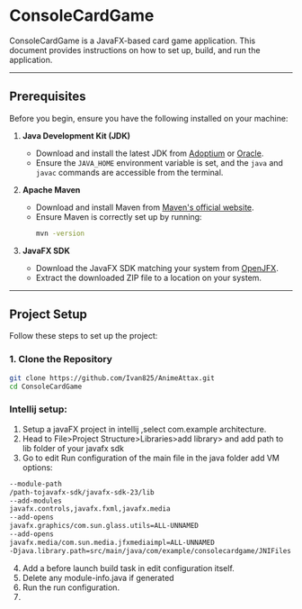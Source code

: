 # ConsoleCardGame

ConsoleCardGame is a JavaFX-based card game application. This document provides instructions on how to set up, build, and run the application.

---

## Prerequisites

Before you begin, ensure you have the following installed on your machine:

1. **Java Development Kit (JDK)**
    - Download and install the latest JDK from [Adoptium](https://adoptium.net/) or [Oracle](https://www.oracle.com/java/technologies/javase-downloads.html).
    - Ensure the `JAVA_HOME` environment variable is set, and the `java` and `javac` commands are accessible from the terminal.

2. **Apache Maven**
    - Download and install Maven from [Maven's official website](https://maven.apache.org/download.cgi).
    - Ensure Maven is correctly set up by running:
      ```bash
      mvn -version
      ```

3. **JavaFX SDK**
    - Download the JavaFX SDK matching your system from [OpenJFX](https://gluonhq.com/products/javafx/).
    - Extract the downloaded ZIP file to a location on your system.

---

## Project Setup

Follow these steps to set up the project:

### 1. Clone the Repository

```bash
git clone https://github.com/Ivan825/AnimeAttax.git
cd ConsoleCardGame
```

### Intellij setup:
1. Setup a javaFX project in intellij ,select com.example architecture.
2. Head to File>Project Structure>Libraries>add library> and add path to lib folder of your javafx sdk
3. Go to edit Run configuration of the main file in the java folder add VM options:
````bash
--module-path
/path-tojavafx-sdk/javafx-sdk-23/lib
--add-modules
javafx.controls,javafx.fxml,javafx.media
--add-opens
javafx.graphics/com.sun.glass.utils=ALL-UNNAMED
--add-opens
javafx.media/com.sun.media.jfxmediaimpl=ALL-UNNAMED
-Djava.library.path=src/main/java/com/example/consolecardgame/JNIFiles
````
4. Add a before launch build task in edit configuration itself.
5. Delete any module-info.java if  generated
6. Run the run configuration.
7. 